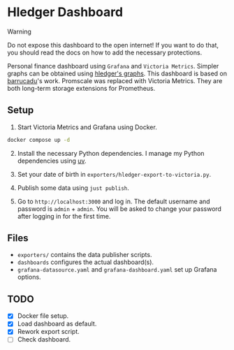 # Hledger Dashboard

> [!WARNING]
> Do not expose this dashboard to the open internet!
> If you want to do that, you should read the docs on how to add the necessary protections.

Personal finance dashboard using `Grafana` and `Victoria Metrics`. Simpler graphs can be obtained using [hledger's graphs](https://hledger.org/charts.html).
This dashboard is based on [barrucadu](https://memo.barrucadu.co.uk/personal-finance.html)'s work. Promscale was replaced with Victoria Metrics.
They are both long-term storage extensions for Prometheus.

## Setup

1. Start Victoria Metrics and Grafana using Docker.

```bash
docker compose up -d
```

2. Install the necessary Python dependencies. I manage my Python dependencies using [uv](https://github.com/astral-sh/uv).

3. Set your date of birth in `exporters/hledger-export-to-victoria.py`.

4. Publish some data using `just publish`.

5. Go to `http://localhost:3000` and log in. The default username and password is `admin` + `admin`. You will be asked to change your password after logging in for the first time.

## Files

- `exporters/` contains the data publisher scripts.
- `dashboards` configures the actual dashboard(s).
- `grafana-datasource.yaml` and `grafana-dashboard.yaml` set up Grafana options.

## TODO

- [x] Docker file setup.
- [x] Load dashboard as default.
- [x] Rework export script.
- [ ] Check dashboard.
